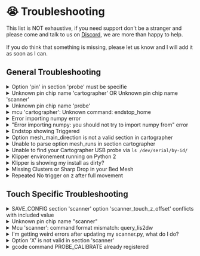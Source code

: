 # 😭 Troubleshooting

This list is NOT exhaustive, if you need support don't be a stranger and please come and talk to us on [Discord](https://discord.gg/yzazQMEGS2), we are more than happy to help.\
\
If you do think that something is missing, please let us know and I will add it as soon as I can.

## General Troubleshooting

<details>

<summary>Option 'pin' in section 'probe' must be specifie</summary>

[<img src="https://github.com/Cartographer3D/docs/raw/8279e4591b99ae0647cad467be2561b1ce6df0a5/.gitbook/assets/image.png" alt="" data-size="original">](https://github.com/Cartographer3D/docs/blob/8279e4591b99ae0647cad467be2561b1ce6df0a5/.gitbook/assets/image.png)



This can occur either after a Klipper update when the sym link occasionally gets broken, or if you have not installed the Klipper component during the install, either way the fix is the same, just re-run the installer below.

```
cd ~
git clone https://github.com/Cartographer3D/cartographer-klipper.git
chmod +x cartographer-klipper/install.sh
./cartographer-klipper/install.sh
```

</details>

<details>

<summary>Unknown pin chip name 'cartographer' OR Unknown pin chip name 'scanner'</summary>

[![](https://github.com/Cartographer3D/docs/raw/8279e4591b99ae0647cad467be2561b1ce6df0a5/.gitbook/assets/image%20\(1\)%20\(1\)%20\(1\)%20\(1\).png)](https://github.com/Cartographer3D/docs/blob/8279e4591b99ae0647cad467be2561b1ce6df0a5/.gitbook/assets/image%20\(1\)%20\(1\)%20\(1\)%20\(1\).png)

The following two issues are usually why you recieve the above error.

1. You are referencing cartographer/scanner before you have declared it in your config file. It is advisable to add the cartographer/scanner section just below where you declare your MCU's.
2. You have referenced cartographer with a capitilisation `[Cartographer]` vs `[cartographer]` or `cs_pin: Cartographer:PA3` vs `cs_pin: cartographer:PA3`

</details>

<details>

<summary>Unknown pin chip name 'probe'</summary>

[![](https://github.com/Cartographer3D/docs/raw/8279e4591b99ae0647cad467be2561b1ce6df0a5/.gitbook/assets/image%20\(2\)%20\(1\)%20\(1\)%20\(1\).png)](https://github.com/Cartographer3D/docs/blob/8279e4591b99ae0647cad467be2561b1ce6df0a5/.gitbook/assets/image%20\(2\)%20\(1\)%20\(1\)%20\(1\).png)

This error usually happens when you have your `[cartographer]` section below your `[stepper_z]` section, move the `[cartographer]` section near your MCU's.

</details>

<details>

<summary>mcu 'cartographer': Unknown command: endstop_home</summary>

In `[stepper_z]` you have set `endstop_pin: cartographer:z_virtual_endstop` this should be `endstop_pin: probe:z_virtual_endstop`

</details>

<details>

<summary>Error importing numpy error</summary>

[![](https://github.com/Cartographer3D/docs/raw/8279e4591b99ae0647cad467be2561b1ce6df0a5/.gitbook/assets/image%20\(3\)%20\(1\)%20\(1\)%20\(1\).png)](https://github.com/Cartographer3D/docs/blob/8279e4591b99ae0647cad467be2561b1ce6df0a5/.gitbook/assets/image%20\(3\)%20\(1\)%20\(1\)%20\(1\).png)

</details>

<details>

<summary>"Error importing numpy: you should not try to import numpy from" error</summary>

[![](https://github.com/Cartographer3D/docs/raw/8279e4591b99ae0647cad467be2561b1ce6df0a5/.gitbook/assets/image%20\(15\).png)](https://github.com/Cartographer3D/docs/blob/8279e4591b99ae0647cad467be2561b1ce6df0a5/.gitbook/assets/image%20\(15\).png)

The error in a slightly different view.

This error usually occours when you have installed Cartographer as root rather than as a normal user (not always, but that is the only way I have been able to replicate it.).

In order to fix this, please update Klipper to the latest version either via your WebUI, or via KIAUH, once updated please access your Pi (or similar) via ssh

Run the the following command:

```
sudo apt install libopenblas-base
```

if the above doesn't work, please try the following

```
sudo apt install libopenblas-dev
```

</details>

<details>

<summary>Endstop showing Triggered</summary>

[![](https://github.com/Cartographer3D/docs/raw/8279e4591b99ae0647cad467be2561b1ce6df0a5/.gitbook/assets/image%20\(12\).png)](https://github.com/Cartographer3D/docs/blob/8279e4591b99ae0647cad467be2561b1ce6df0a5/.gitbook/assets/image%20\(12\).png)

Endstop Z showing constantly triggered

Please ensure that you have calibrated your probe

</details>

<details>

<summary>Option mesh_main_direction is not a valid section in cartographer</summary>

[![](https://github.com/Cartographer3D/docs/raw/8279e4591b99ae0647cad467be2561b1ce6df0a5/.gitbook/assets/image%20\(13\).png)](https://github.com/Cartographer3D/docs/blob/8279e4591b99ae0647cad467be2561b1ce6df0a5/.gitbook/assets/image%20\(13\).png)

You do not have a valid \[bed\_mesh] section in your printer.cfg, please check out [this site](https://www.klipper3d.org/Bed\_Mesh.html) for how to add one.

</details>

<details>

<summary>Unable to parse option mesh_runs in section cartographer</summary>

[![](https://github.com/Cartographer3D/docs/raw/8279e4591b99ae0647cad467be2561b1ce6df0a5/.gitbook/assets/image%20\(14\).png)](https://github.com/Cartographer3D/docs/blob/8279e4591b99ae0647cad467be2561b1ce6df0a5/.gitbook/assets/image%20\(14\).png)

You do not have a valid \[bed\_mesh] section in your printer.cfg, please check out [this site](https://www.klipper3d.org/Bed\_Mesh.html) for how to add one.

</details>

<details>

<summary>Unable to find your Cartographer USB probe via <code>ls /dev/serial/by-id/</code></summary>



So there are a few reasons you might not be able to find your Cartographer probe.

1.  A bug has been introduced in Debian Bullseye (which includes MainsailOS), which prevents the symlinks in /dev/serial/by-id/ from being created. If your printer can't connect to the MCU anymore after a system update, you can check if it is caused by that bug by checking the installed version of udev with `apt show udev`

    \
    If your version is `247.3-7+deb11u2` or `247.3-7+rpi1+deb11u2` you have the broken package installed and should use one of the fixes below. Take special care about the last number ("u2").\
    \
    As of May 20 2023, this bug has spread to PiOS based systems as well.\
    \
    **To Fix -** Replace the corrupted udev file with one from upstream systemd:

```
# backup the existing rules file (just in case)

sudo cp /usr/lib/udev/rules.d/60-serial.rules /usr/lib/udev/rules.d/60-serial.old

# download the rule from the systemd main repo.
sudo wget -O /usr/lib/udev/rules.d/60-serial.rules https://raw.githubusercontent.com/systemd/systemd/main/rules.d/60-serial.rules

# reboot
sudo reboot
```

2. If you have a v3 probe, it might be flashed for CAN Mode, please re-flash it for USB Operation, this includes the Katapult bootloader, as this is used to change the operation of the probe itself.\
   \
   For more information on how to do that, [click here](https://github.com/Cartographer3D/docs/blob/8279e4591b99ae0647cad467be2561b1ce6df0a5/cartographer-probe/firmware-update)
3. Check your USB Cable - If you have bought a flat pack, and your probe is a assembled for RIGHT ANGLE operation, you might have to re-assemble re-pin your USB cable in reverse.

</details>

<details>

<summary>Klipper environement running on Python 2</summary>

You will need to update your Klipper env from Python 2 to Python 3. the following guide is taken from [https://klipper.discourse.group/t/process-for-migrating-to-python3/5292/3](https://klipper.discourse.group/t/process-for-migrating-to-python3/5292/3)\
\
There is another outstanding guide by EricZimmerman that I would highly recommend checking out\
[https://github.com/EricZimmerman/VoronTools/blob/main/OSUpgrade.md](https://github.com/EricZimmerman/VoronTools/blob/main/OSUpgrade.md)\\

\{% hint style="info" %\} Note - a minimum version of Pyhon 3.9 is required. \{% endhint %\}

```
sudo service klipper stop

# remove current klippy-env environment
cd ~
rm -rf klippy-env

# create new venv
virtualenv -p python3 klippy-env

#install new Klipper venv
cd ~/klippy-env
bin/pip install -r ../klipper/scripts/klippy-requirements.txt
```

Restart your pritner, and you should now have a wonderful Klipper environement running in Python3.

</details>

<details>

<summary>Klipper is showing my install as dirty?</summary>

[![](https://github.com/Cartographer3D/docs/raw/8279e4591b99ae0647cad467be2561b1ce6df0a5/.gitbook/assets/image%20\(3\).png)](https://github.com/Cartographer3D/docs/blob/8279e4591b99ae0647cad467be2561b1ce6df0a5/.gitbook/assets/image%20\(3\).png)

Klipper will show any build as klipper as "dirty" if there are any untracked Python files within the folders, this is the same with all other python based plugins such as ShakenTune, LEDEffects and so on.\
\
Unfortuantly, there is no way around this at the moment.\
\
[https://github.com/Klipper3d/klipper/actions/runs/4840565448](https://github.com/Klipper3d/klipper/actions/runs/4840565448)

</details>

<details>

<summary>Missing Clusters or Sharp Drop in your Bed Mesh</summary>

If you get a sharp drop in your bed mesh, or missing clusters error after a scan, ensure that your probe is covering the entire bed. You may need to adjust your bed mesh accordingly.

</details>

<details>

<summary>Repeated No trigger on z after full movement</summary>

![](<../.gitbook/assets/image (2) (1) (1) (1) (1).png>)

If you are getting the error `No trigger on z after full movement`, and running a lower powered SBC such as a Raspberry Pi 2, or a BTT CB1, You are able to lock a single CPU core to your Klipper instance. \
\
Esoterical has an outstanding guide on how to do so below. \
\
[https://canbus.esoterical.online/troubleshooting/timeout\_during\_homing\_probing.html#experimental](https://canbus.esoterical.online/troubleshooting/timeout\_during\_homing\_probing.html#experimental)

</details>

## Touch Specific Troubleshooting

<details>

<summary>SAVE_CONFIG section 'scanner' option 'scanner_touch_z_offset' conflicts with included value</summary>

<img src="../.gitbook/assets/image (6) (1).png" alt="" data-size="original">

A common cause for this is having you `[scanner]` section in an included config file and not in <mark style="color:yellow;">**printer.cfg**</mark>. \
\
To work around this klipper limitation, remove `scanner_touch_z_offset` from your included config and add it to <mark style="color:yellow;">**printer.cfg**</mark>. \
\
Below is an example of what to have in <mark style="color:yellow;">**printer.cfg**</mark>. \
\
This will allow klipper to save new offsets using the UI.

<img src="../.gitbook/assets/image (2) (1) (1).png" alt="" data-size="original">

</details>

<details>

<summary>Unknown pin chip name "scanner"</summary>

<img src="../.gitbook/assets/image (10).png" alt="" data-size="original">

This can happen when the symlink between klipper and scanner is broken. You can check your symlinks with the following command.

```bash
find  ~/klipper/klippy/extras/  -maxdepth 1 -type l -ls
```

If they dont look right or youre just not sure, run the following again.

```bash
cd ~/cartographer-klipper
chmod +x install.sh
./install.sh
```

And then check your symlinks again. You should see scanner.py pointed to the cartographer-klipper folder.

</details>

<details>

<summary>Mcu 'scanner': command format mismatch: query_lis2dw</summary>

<img src="../.gitbook/assets/image (1) (1) (1) (1) (1) (1).png" alt="" data-size="original">

This happens when youre using an older version of klipper. If you for whatever reason cannot update to the latest version of klipper, you need to **REMOVE** the following sections from <mark style="color:yellow;">**printer.cfg**</mark> completely.

```yaml
[lis2dw]
cs_pin
spi_bus:

[resonance_tester]
accel_chip: lis2dw
```

</details>

<details>

<summary>I'm getting weird errors after updating my scanner.py, what do I do?</summary>

Firstly make sure you have hit the **RESTART KLIPPER** button in your Fluid/Mainsail UI, this will force the refresh of scanner.py to the updated version.

<img src="../.gitbook/assets/Screenshot 2024-08-21 210954.png" alt="Always RESTART KLIPPER after an update." data-size="original">

</details>

<details>

<summary>Option 'X' is not valid in section 'scanner'</summary>

&#x20;You have a parameter within your `[scanner]` section in printer.cfg that isnt valid. Remove X from your <mark style="color:yellow;">**printer.cfg**</mark> or check its written correctly. You can see [valid parameters here](survey-touch/settings-and-commands.md#available-parameters)

</details>

<details>

<summary>gcode command PROBE_CALIBRATE already registered</summary>

![](<../.gitbook/assets/image (8).png>)

\
If you used the original "Klipper Screen Fix" when running Classic Cartographer, you will need to remove the added Macro (seen below)

```
[gcode_macro PROBE_CALIBRATE]
gcode:
    [gcode_macro PROBE_CALIBRATE]
```

</details>

